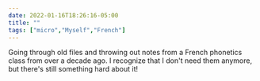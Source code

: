 ```yaml
---
date: 2022-01-16T18:26:16-05:00
title: ""
tags: ["micro","Myself","French"]
---
```

Going through old files and throwing out notes from a French phonetics class from over a decade ago. I recognize that I don't need them anymore, but there's still something hard about it!
